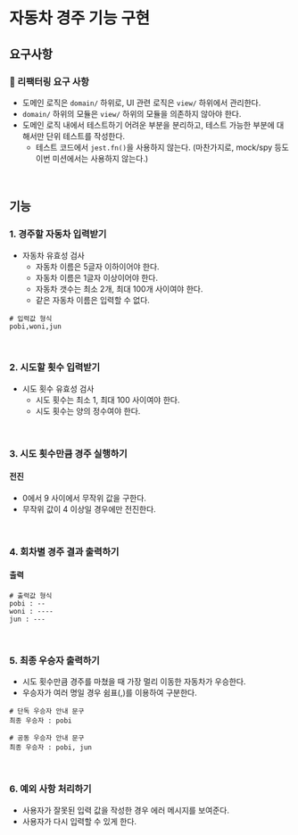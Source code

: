 # 자동차 경주 기능 구현

## 요구사항

### 🎯 리팩터링 요구 사항

* 도메인 로직은 `domain/` 하위로, UI 관련 로직은 `view/` 하위에서 관리한다.
* `domain/` 하위의 모듈은 `view/` 하위의 모듈을 의존하지 않아야 한다.
* 도메인 로직 내에서 테스트하기 어려운 부분을 분리하고, 테스트 가능한 부분에 대해서만 단위 테스트를 작성한다.
  * 테스트 코드에서 `jest.fn()`을 사용하지 않는다. (마찬가지로, mock/spy 등도 이번 미션에서는 사용하지 않는다.)

<br>

## 기능

### 1. 경주할 자동차 입력받기

- 자동차 유효성 검사
  - 자동차 이름은 5글자 이하이어야 한다.
  - 자동차 이름은 1글자 이상이어야 한다.
  - 자동차 갯수는 최소 2개, 최대 100개 사이여야 한다.
  - 같은 자동차 이름은 입력할 수 없다.

```
# 입력값 형식
pobi,woni,jun
```

<br>

### 2. 시도할 횟수 입력받기

- 시도 횟수 유효성 검사
  - 시도 횟수는 최소 1, 최대 100 사이여야 한다. 
  - 시도 횟수는 양의 정수여야 한다.

<br>

### 3. 시도 횟수만큼 경주 실행하기 

#### 전진

- 0에서 9 사이에서 무작위 값을 구한다.
- 무작위 값이 4 이상일 경우에만 전진한다.

<br>

### 4. 회차별 경주 결과 출력하기

#### 출력

```
# 출력값 형식
pobi : --
woni : ----
jun : ---
```

<br>

### 5. 최종 우승자 출력하기

- 시도 횟수만큼 경주를 마쳤을 때 가장 멀리 이동한 자동차가 우승한다.
- 우승자가 여러 명일 경우 쉼표(,)를 이용하여 구분한다.

```
# 단독 우승자 안내 문구
최종 우승자 : pobi

# 공동 우승자 안내 문구
최종 우승자 : pobi, jun
```

<br>

### 6. 예외 사항 처리하기

- 사용자가 잘못된 입력 값을 작성한 경우 에러 메시지를 보여준다.
- 사용자가 다시 입력할 수 있게 한다.
